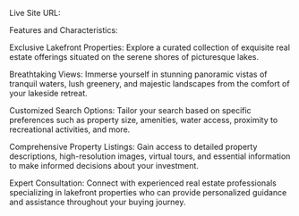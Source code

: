 Live Site URL: 

Features and Characteristics:

Exclusive Lakefront Properties: Explore a curated collection of exquisite real estate offerings situated on the serene shores of picturesque lakes.

Breathtaking Views: Immerse yourself in stunning panoramic vistas of tranquil waters, lush greenery, and majestic landscapes from the comfort of your lakeside retreat.

Customized Search Options: Tailor your search based on specific preferences such as property size, amenities, water access, proximity to recreational activities, and more.

Comprehensive Property Listings: Gain access to detailed property descriptions, high-resolution images, virtual tours, and essential information to make informed decisions about your investment.

Expert Consultation: Connect with experienced real estate professionals specializing in lakefront properties who can provide personalized guidance and assistance throughout your buying journey.